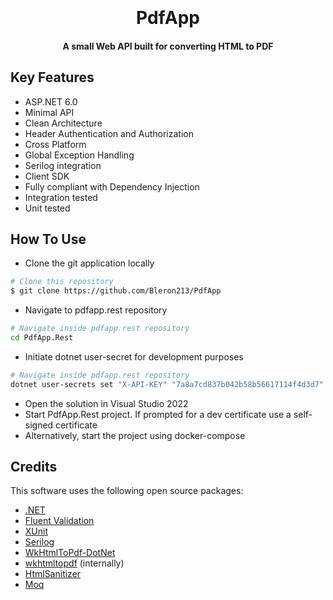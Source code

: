 
<h1 align="center">
  <br>
  <br>
    PdfApp
  <br>
</h1>

<h4 align="center"> A small Web API built for converting HTML to PDF</h4>

<p align="center">

## Key Features

* ASP.NET 6.0 
* Minimal API
* Clean Architecture
* Header Authentication and Authorization
* Cross Platform
* Global Exception Handling
* Serilog integration
* Client SDK 
* Fully compliant with Dependency Injection
* Integration tested
* Unit tested

## How To Use

* Clone the git application locally

```bash
# Clone this repository
$ git clone https://github.com/Bleron213/PdfApp
```

* Navigate to pdfapp.rest repository

```bash
# Navigate inside pdfapp.rest repository
cd PdfApp.Rest
```

* Initiate dotnet user-secret for development purposes

```bash
# Navigate inside pdfapp.rest repository
dotnet user-secrets set "X-API-KEY" "7a8a7cd837b042b58b56617114f4d3d7"
```

* Open the solution in Visual Studio 2022
* Start PdfApp.Rest project. If prompted for a dev certificate use a self-signed certificate
* Alternatively, start the project using docker-compose
  
## Credits

This software uses the following open source packages:

- [.NET](https://github.com/dotnet)
- [Fluent Validation](https://github.com/FluentValidation/FluentValidation)
- [XUnit](https://github.com/xunit/xunit)
- [Serilog](https://github.com/serilog/serilog)
- [WkHtmlToPdf-DotNet](https://github.com/HakanL/WkHtmlToPdf-DotNet)
- [wkhtmltopdf](https://wkhtmltopdf.org/) (internally)
- [HtmlSanitizer](https://github.com/mganss/HtmlSanitizer)
- [Moq](https://github.com/moq/moq)
